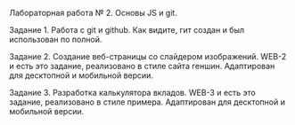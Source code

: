 Лабораторная работа № 2. Основы JS и git.

Задание 1. Работа с git и github.
Как видите, гит создан и был использован по полной.

Задание 2. Создание веб-страницы со слайдером изображений.
WEB-2 и есть это задание, реализовано в стиле сайта геншин. Адаптирован для десктопной и мобильной версии.

Задание 3. Разработка калькулятора вкладов.
WEB-3 и есть это задание, реализовано в стиле примера. Адаптирован для десктопной и мобильной версии.
